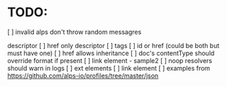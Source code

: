 # TODO:

[ ] invalid alps don't throw random messagres

descriptor
[ ] href only descriptor
[ ] tags
[ ] id or href (could be both but must have one)
[ ] href allows inheritance
[ ] doc's contentType should override format if present
[ ] link element - sample2
[ ] noop resolvers should warn in logs
[ ] ext elements
[ ] link element
[ ] examples from https://github.com/alps-io/profiles/tree/master/json